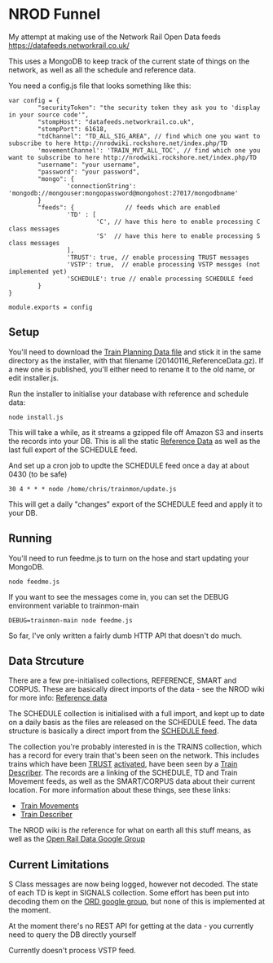 NROD Funnel
===========

My attempt at making use of the Network Rail Open Data feeds https://datafeeds.networkrail.co.uk/

This uses a MongoDB to keep track of the current state of things on the network, as well as all the schedule and reference data.

You need a config.js file that looks something like this:

	var config = {
	        "securityToken": "the security token they ask you to 'display in your source code'",
	        "stompHost": "datafeeds.networkrail.co.uk",
	        "stompPort": 61618,
	        "tdChannel": "TD_ALL_SIG_AREA", // find which one you want to subscribe to here http://nrodwiki.rockshore.net/index.php/TD
	        'movementChannel': 'TRAIN_MVT_ALL_TOC', // find which one you want to subscribe to here http://nrodwiki.rockshore.net/index.php/TD
	        "username": "your username",
	        "password": "your password",
	        "mongo": {
	                'connectionString': 'mongodb://mongouser:mongopassword@mongohost:27017/mongodbname'
	        }
	        "feeds": {              // feeds which are enabled
	                'TD' : [
	                        'C', // have this here to enable processing C class messages
	                        'S'  // have this here to enable processing S class messages
	                ],
	                'TRUST': true, // enable processing TRUST messages
	                'VSTP': true,  // enable processing VSTP messges (not implemented yet)
	                'SCHEDULE': true // enable processing SCHEDULE feed
	        }
	}

	module.exports = config

Setup 
-----

You'll need to download the [Train Planning Data file](http://nrodwiki.rockshore.net/images/1/14/20140116_ReferenceData.gz) and stick it 
in the same directory as the installer, with that filename (20140116_ReferenceData.gz).  If a new one is published, you'll either need 
to rename it to the old name, or edit installer.js.

Run the installer to initialise your database with reference and schedule data:

	node install.js

This will take a while, as it streams a gzipped file off Amazon S3 and inserts the records into your DB.  This is all the static 
[Reference Data](http://nrodwiki.rockshore.net/index.php/Reference_data) as well as the last full export of the SCHEDULE feed.

And set up a cron job to updte the SCHEDULE feed once a day at about 0430 (to be safe)

	30 4 * * * node /home/chris/trainmon/update.js

This will get a daily "changes" export of the SCHEDULE feed and apply it to your DB. 

Running
-------

You'll need to run feedme.js to turn on the hose and start updating your MongoDB.

	node feedme.js

If you want to see the messages come in, you can set the DEBUG environment variable to trainmon-main

	DEBUG=trainmon-main node feedme.js

So far, I've only written a fairly dumb HTTP API that doesn't do much.  

Data Strcuture
--------------

There are a few pre-initialised collections, REFERENCE, SMART and CORPUS.  These are basically direct imports of the data - see the NROD 
wiki for more info: [Reference data](http://nrodwiki.rockshore.net/index.php/Reference_data)

The SCHEDULE collection is initialised with a full import, and kept up to date on a daily basis as the files are released on the 
SCHEDULE feed.  The data structure is basically a direct import from the [SCHEDULE 
feed](http://nrodwiki.rockshore.net/index.php/SCHEDULE).

The collection you're probably interested in is the TRAINS collection, which has a record for every train that's been seen on the 
network. This includes trains which have been [TRUST](http://en.wikipedia.org/wiki/TRUST) [activated](http://nrodwiki.rockshore.net/index.php/Train_Activation), have been 
seen by a [Train Describer](http://nrodwiki.rockshore.net/index.php/TD).  The records are a linking of the SCHEDULE, TD and Train 
Movement feeds, as well as the SMART/CORPUS data about their current location.  For more information about these things, see these links:

* [Train Movements](http://nrodwiki.rockshore.net/index.php/Train_Movements)
* [Train Describer](http://nrodwiki.rockshore.net/index.php/TD)

The NROD wiki is *the* reference for what on earth all this stuff means, as well as the [Open Rail Data Google Group](https://groups.google.com/forum/#!topic/openraildata-talk)

Current Limitations
-------------------

S Class messages are now being logged, however not decoded.  The state of each TD is kept in SIGNALS collection.  Some effort has been put into decoding them on the 
[ORD google group](https://groups.google.com/forum/#!topic/openraildata-talk/Y1_5Bu6sb1w), but none of this is implemented at the moment. 

At the moment there's no REST API for getting at the data - you currently need to query the DB directly yourself

Currently doesn't process VSTP feed.  
